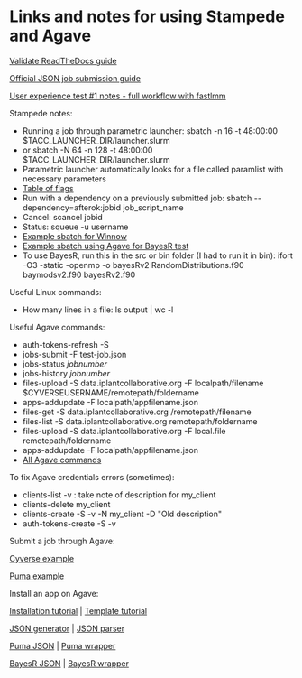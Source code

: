 # Links and notes for using Stampede and Agave

[Validate ReadTheDocs guide](http://validate-10.readthedocs.io/en/latest/index.html)



[Official JSON job submission guide](https://agaveapi.co/documentation/tutorials/job-management-tutorial/)

[User experience test #1 notes - full workflow with fastlmm](https://github.com/ksierrac/Validate-temp-storage/blob/master/UXnotes.txt)

Stampede notes:

- Running a job through parametric launcher: sbatch -n 16 -t 48:00:00 $TACC_LAUNCHER_DIR/launcher.slurm 
- or sbatch -N 64 -n 128 -t 48:00:00 $TACC_LAUNCHER_DIR/launcher.slurm
- Parametric launcher automatically looks for a file called paramlist with necessary parameters
- [Table of flags](https://portal.tacc.utexas.edu/user-guides/stampede#running-slurm-jobcontrol-sbatch)
- Run with a dependency on a previously submitted job: sbatch --dependency=afterok:jobid job_script_name
- Cancel: scancel jobid
- Status: squeue -u username
- [Example sbatch for Winnow](https://github.com/ksierrac/Validate-temp-storage/tree/master/winnow_ex.sh)
- [Example sbatch using Agave for BayesR test](https://github.com/ksierrac/Validate-temp-storage/blob/master/readlineex.sh)
- To use BayesR, run this in the src or bin folder (I had to run it in bin): ifort -O3 -static -openmp -o bayesRv2 RandomDistributions.f90 baymodsv2.f90 bayesRv2.f90 

Useful Linux commands:
- How many lines in a file: ls output | wc -l

Useful Agave commands:
- auth-tokens-refresh -S
- jobs-submit -F test-job.json
- jobs-status *jobnumber*
- jobs-history *jobnumber*
- files-upload -S data.iplantcollaborative.org -F localpath/filename $CYVERSEUSERNAME/remotepath/foldername
- apps-addupdate -F localpath/appfilename.json
- files-get -S data.iplantcollaborative.org /remotepath/filename
- files-list -S data.iplantcollaborative.org remotepath/foldername
- files-upload -S data.iplantcollaborative.org -F local.file remotepath/foldername
- apps-addupdate -F localpath/appfilename.json
- [All Agave commands](https://bitbucket.org/taccaci/foundation-cli/src/1658e797b2cd5ce52d63083141d429f5ec17429d/bin/?at=master)

To fix Agave credentials errors (sometimes):
- clients-list -v : take note of description for my_client
- clients-delete my_client
- clients-create -S -v -N my_client -D "Old description"
- auth-tokens-create -S -v


Submit a job through Agave:

[Cyverse example](https://github.com/iPlantCollaborativeOpenSource/cyverse-sdk/blob/master/docs/iplant-first-app-job.md)

[Puma example](https://github.com/ksierrac/Puma/blob/master/test-job.json)


Install an app on Agave:

[Installation tutorial](https://github.com/iPlantCollaborativeOpenSource/cyverse-sdk/blob/master/docs/iplant-first-app.md) | 
[Template tutorial](https://github.com/iPlantCollaborativeOpenSource/cyverse-sdk/blob/master/docs/iplant-first-app-argpass.md)


[JSON generator](http://agaveapi.co/tools/app-builder/) | 
[JSON parser](http://jsonlint.com/)

[Puma JSON](https://github.com/ksierrac/Puma/Puma.json) | 
[Puma wrapper](https://github.com/ksierrac/Puma/puma_wrapper.sh)

[BayesR JSON](https://github.com/CyVerse-Validate/Stampede-Files/tree/master/bayesR-2.00/bayesR.json) | 
[BayesR wrapper](https://github.com/CyVerse-Validate/Stampede-Files/tree/master/bayesR-2.00/wrapper.sh)
